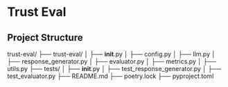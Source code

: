# Trust Eval

## Project Structure

trust-eval/
├── trust-eval/
│   ├── __init__.py
│   ├── config.py
│   ├── llm.py
│   ├── response_generator.py
│   ├── evaluator.py
│   ├── metrics.py
│   ├── utils.py
├── tests/
│   ├── __init__.py
│   ├── test_response_generator.py
│   ├── test_evaluator.py
├── README.md
├── poetry.lock
├── pyproject.toml
